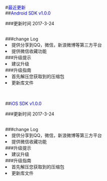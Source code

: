 #<font color=blue>最近更新</font>
<br>
##<font color=blue>Android SDK v1.0.0</font>

###更新时间
 2017-3-24

<br>
###change Log
  <li>提供分享到QQ，微信，新浪微博等第三方平台</li>
  <li>提供微信收藏功能</li>  
###升级提示
<li>建议升级</li>
###升级指南
<li>首先解压您获取到的压缩包</li>
<li>更新库文件</li>
<br><br>

##<font color=blue>iOS SDK v1.0.0</font>

###更新时间
 2017-3-24

<br>
###change Log
  <li>提供分享到QQ，微信，新浪微博等第三方平台</li>
  <li>提供微信收藏功能</li>  
###升级提示
<li>建议升级</li>
###升级指南
<li>首先解压您获取到的压缩包</li>
<li>更新库文件</li>
  
  